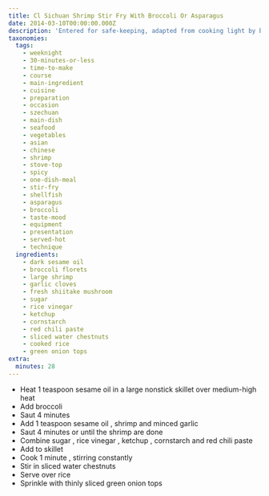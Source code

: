 ```yaml
---
title: Cl Sichuan Shrimp Stir Fry With Broccoli Or Asparagus
date: 2014-03-10T00:00:00.000Z
description: 'Entered for safe-keeping, adapted from cooking light by betsy burtis'
taxonomies:
  tags:
    - weeknight
    - 30-minutes-or-less
    - time-to-make
    - course
    - main-ingredient
    - cuisine
    - preparation
    - occasion
    - szechuan
    - main-dish
    - seafood
    - vegetables
    - asian
    - chinese
    - shrimp
    - stove-top
    - spicy
    - one-dish-meal
    - stir-fry
    - shellfish
    - asparagus
    - broccoli
    - taste-mood
    - equipment
    - presentation
    - served-hot
    - technique
  ingredients:
    - dark sesame oil
    - broccoli florets
    - large shrimp
    - garlic cloves
    - fresh shiitake mushroom
    - sugar
    - rice vinegar
    - ketchup
    - cornstarch
    - red chili paste
    - sliced water chestnuts
    - cooked rice
    - green onion tops
extra:
  minutes: 28
---
```

 - Heat 1 teaspoon sesame oil in a large nonstick skillet over medium-high heat
 - Add broccoli
 - Saut 4 minutes
 - Add 1 teaspoon sesame oil , shrimp and minced garlic
 - Saut 4 minutes or until the shrimp are done
 - Combine sugar , rice vinegar , ketchup , cornstarch and red chili paste
 - Add to skillet
 - Cook 1 minute , stirring constantly
 - Stir in sliced water chestnuts
 - Serve over rice
 - Sprinkle with thinly sliced green onion tops
